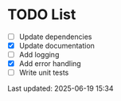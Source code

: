 # TODO List

- [ ] Update dependencies
- [x] Update documentation
- [ ] Add logging
- [x] Add error handling
- [ ] Write unit tests

Last updated: 2025-06-19 15:34
